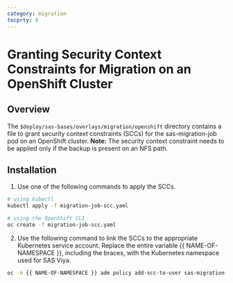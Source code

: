 ```yaml
---
category: migration
tocprty: 8
---
```


# Granting Security Context Constraints for Migration on an OpenShift Cluster

## Overview

The `$deploy/sas-bases/overlays/migration/openshift` directory contains a file to grant security context constraints (SCCs) for the sas-migration-job pod on an OpenShift cluster.
**Note:** The security context constraint needs to be applied only if the backup is present on an NFS path.

## Installation

1. Use one of the following commands to apply the SCCs.

```sh
# using kubectl
kubectl apply -f migration-job-scc.yaml

# using the OpenShift CLI
oc create -f migration-job-scc.yaml
```

2. Use the following command to link the SCCs to the appropriate Kubernetes service account. Replace the entire variable {{ NAME-OF-NAMESPACE }}, including the braces, with the Kubernetes namespace used for SAS Viya.

```sh
oc -n {{ NAME-OF-NAMESPACE }} adm policy add-scc-to-user sas-migration-job -z sas-viya-backuprunner
```